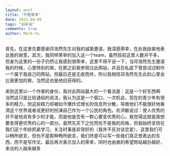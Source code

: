 ```yaml
---
layout: post
title: "不胜荣幸"
date: 2015-08-09
tags: "旧杂谈"
comments: true
author: Mark-Yu
---
```


首先，在这里先要感谢邓浩然先生对我的诚挚邀请，我深感荣幸，在此我由衷地表达我的谢意。其次，我同样荣幸的加入这一个team，虽然目前这里人数并不多，但身为这里的一份子仍然让我感到很荣幸，这里不得不说一下，当邓浩然先生邀请我的时候，心里特别的爽，在那之前我参观过此网站，并且在私底下曾尝试过制作一个属于我自己的网站，但最后还是无疾而终，所以我相信邓浩然先生此刻心里会比我更加的爽，当然这也是他应获得的。

来到这里以一个作者的身份，我对此网站最大的一个看法是：这是一个好东西啊 当然这只是比较通俗的说法，我认为这是一个窗口，一次机会，现在的青少年有很多的精力，但这些精力却被如今爆炸式增长的信息所分散，导致他们不能很好地看清这个世界或者说更好的扮演自己作为一个公民的角色。俞洪敏说过：使人优秀的并不是他具有多少的才能，而是他是否有一颗心要变优秀的心，我觉得这就是我想要变得更优秀的心的一部分。虽然先天下之忧而忧不是我的风格，但我始终坚信在我们这个年龄抓紧学习，关注时事是非常好的（我并不反对谈恋爱），这里我们可以畅所欲言，但也不是那种畅所欲言，我们终是可以写一些我们真正想表达的东西，而不是写作文。最后再次表示加入的荣幸，同时也由衷的希望网站越办越好，来访的人越来越多